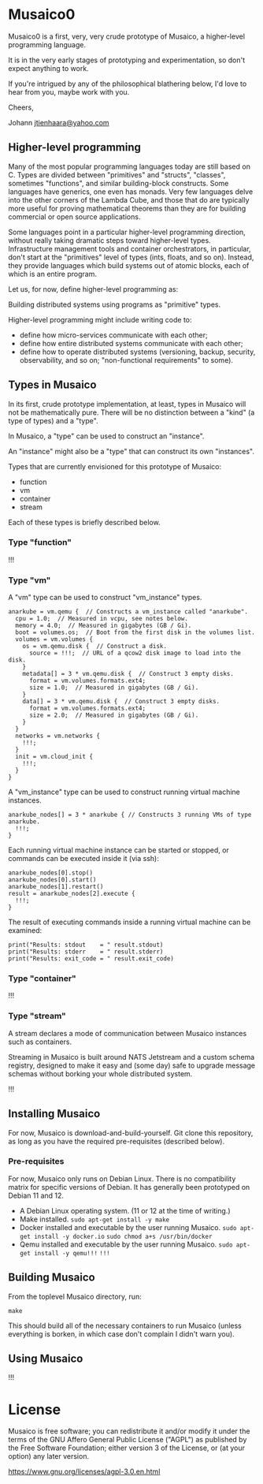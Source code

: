 # Musaico0
Musaico0 is a first, very, very crude prototype of Musaico, a higher-level
programming language.

It is in the very early stages of prototyping and experimentation,
so don't expect anything to work.

If you're intrigued by any of the philosophical blathering below, I'd
love to hear from you, maybe work with you.

Cheers,

Johann
jtienhaara@yahoo.com

## Higher-level programming
Many of the most popular programming languages today are still based on C.
Types are divided between "primitives" and "structs", "classes",
sometimes "functions", and similar building-block constructs.
Some languages have generics, one even has monads.  Very few languages
delve into the other corners of the Lambda Cube, and those that do
are typically more useful for proving mathematical theorems than they
are for building commercial or open source applications.

Some languages point in a particular higher-level programming direction,
without really taking dramatic steps toward higher-level types.
Infrastructure management tools and container orchestrators, in particular,
don't start at the "primitives" level of types (ints, floats, and so on).
Instead, they provide languages which build systems out of
atomic blocks, each of which is an entire program.

Let us, for now, define higher-level programming as:

Building distributed systems using programs as "primitive" types.

Higher-level programming might include writing code to:

- define how micro-services communicate with each other;
- define how entire distributed systems communicate with each other;
- define how to operate distributed systems
  (versioning, backup, security, observability, and so on; "non-functional requirements" to some).

## Types in Musaico
In its first, crude prototype implementation, at least, types in Musaico
will not be mathematically pure.  There will be no distinction
between a "kind" (a type of types) and a "type".

In Musaico, a "type" can be used to construct an "instance".

An "instance" might also be a "type" that can construct its own
"instances".

Types that are currently envisioned for this prototype of Musaico:

- function
- vm
- container
- stream

Each of these types is briefly described below.

### Type "function"
!!!

### Type "vm"
A "vm" type can be used to construct "vm_instance" types.

```
anarkube = vm.qemu {  // Constructs a vm_instance called "anarkube".
  cpu = 1.0;  // Measured in vcpu, see notes below.
  memory = 4.0;  // Measured in gigabytes (GB / Gi).
  boot = volumes.os;  // Boot from the first disk in the volumes list.
  volumes = vm.volumes {
    os = vm.qemu.disk {  // Construct a disk.
      source = !!!;  // URL of a qcow2 disk image to load into the disk.
    }
    metadata[] = 3 * vm.qemu.disk {  // Construct 3 empty disks.
      format = vm.volumes.formats.ext4;
      size = 1.0;  // Measured in gigabytes (GB / Gi).
    }
    data[] = 3 * vm.qemu.disk {  // Construct 3 empty disks.
      format = vm.volumes.formats.ext4;
      size = 2.0;  // Measured in gigabytes (GB / Gi).
    }
  }
  networks = vm.networks {
    !!!;
  }
  init = vm.cloud_init {
    !!!;
  }
}
```

A "vm_instance" type can be used to construct running virtual machine
instances.

```
anarkube_nodes[] = 3 * anarkube { // Constructs 3 running VMs of type anarkube.
  !!!;
}
```

Each running virtual machine instance can be started or stopped,
or commands can be executed inside it (via ssh):

```
anarkube_nodes[0].stop()
anarkube_nodes[0].start()
anarkube_nodes[1].restart()
result = anarkube_nodes[2].execute {
  !!!;
}
```

The result of executing commands inside a running virtual machine
can be examined:

```
print("Results: stdout    = " result.stdout)
print("Results: stderr    = " result.stderr)
print("Results: exit_code = " result.exit_code)
```

### Type "container"
!!!

### Type "stream"
A stream declares a mode of communication between Musaico instances
such as containers.

Streaming in Musaico is built around NATS Jetstream and a custom
schema registry, designed to make it easy and (some day) safe
to upgrade message schemas without borking your whole distributed system.

!!!

## Installing Musaico
For now, Musaico is download-and-build-yourself.  Git clone this repository,
as long as you have the required pre-requisites (described below).

### Pre-requisites
For now, Musaico only runs on Debian Linux.  There is no
compatibility matrix for specific versions of Debian.  It has generally
been prototyped on Debian 11 and 12.

- A Debian Linux operating system.  (11 or 12 at the time of writing.)
- Make installed.
  `sudo apt-get install -y make`
- Docker installed and executable by the user running Musaico.
  `sudo apt-get install -y docker.io`
  `sudo chmod a+s /usr/bin/docker`
- Qemu installed and executable by the user running Musaico.
  `sudo apt-get install -y qemu!!!`
  `!!!`

## Building Musaico
From the toplevel Musaico directory, run:

```
make
```

This should build all of the necessary containers to run Musaico
(unless everything is borken, in which case don't complain I didn't warn you).

## Using Musaico
!!!

# License
Musaico is free software; you can redistribute it and/or modify it under the terms of the GNU Affero General Public License ("AGPL") as published by the Free Software Foundation; either version 3 of the License, or (at your option) any later version.

https://www.gnu.org/licenses/agpl-3.0.en.html
